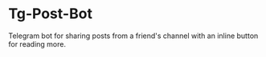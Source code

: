# Tg-Post-Bot
Telegram bot for sharing posts from a friend's channel with an inline button for reading more.
